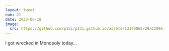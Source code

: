 ```yaml
---
layout: tweet
num: 21
date: 2023-06-18
image:
  src: https://github.com/p13i/p13i.github.io/assets/13140065/29a2199b-3a76-4e70-a8e4-4425a608849f
---
```


I got wrecked in Monopoly today...
